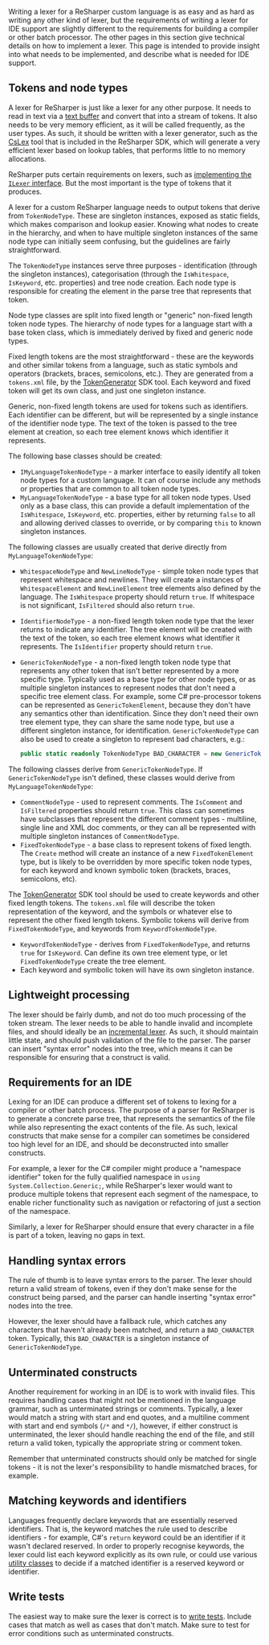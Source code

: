 [//]: # (title: The Tao of Writing a Lexer)

Writing a lexer for a ReSharper custom language is as easy and as hard as writing any other kind of lexer, but the requirements of writing a lexer for IDE support are slightly different to the requirements for building a compiler or other batch processor. The other pages in this section give technical details on how to implement a lexer. This page is intended to provide insight into what needs to be implemented, and describe what is needed for IDE support.

## Tokens and node types

A lexer for ReSharper is just like a lexer for any other purpose. It needs to read in text via a [text buffer](TextBuffers.md) and convert that into a stream of tokens. It also needs to be very memory efficient, as it will be called frequently, as the user types. As such, it should be written with a lexer generator, such as the [CsLex](CsLex.md) tool that is included in the ReSharper SDK, which will generate a very efficient lexer based on lookup tables, that performs little to no memory allocations.

ReSharper puts certain requirements on lexers, such as [implementing the `ILexer` interface](ImplementingLexers.md). But the most important is the type of tokens that it produces.

A lexer for a custom ReSharper language needs to output tokens that derive from `TokenNodeType`. These are singleton instances, exposed as static fields, which makes comparison and lookup easier. Knowing what nodes to create in the hierarchy, and when to have multiple singleton instances of the same node type can initially seem confusing, but the guidelines are fairly straightforward.

The `TokenNodeType` instances serve three purposes - identification (through the singleton instances), categorisation (through the `IsWhitespace`, `IsKeyword`, etc. properties) and tree node creation. Each node type is responsible for creating the element in the parse tree that represents that token.

Node type classes are split into fixed length or "generic" non-fixed length token node types. The hierarchy of node types for a language start with a base token class, which is immediately derived by fixed and generic node types.

Fixed length tokens are the most straightforward - these are the keywords and other similar tokens from a language, such as static symbols and operators (brackets, braces, semicolons, etc.). They are generated from a `tokens.xml` file, by the [TokenGenerator](CreatingNodeTypes.md#generating-token-node-types) SDK tool. Each keyword and fixed token will get its own class, and just one singleton instance.

Generic, non-fixed length tokens are used for tokens such as identifiers. Each identifier can be different, but will be represented by a single instance of the identifier node type. The text of the token is passed to the tree element at creation, so each tree element knows which identifier it represents.

The following base classes should be created:

* `IMyLanguageTokenNodeType` - a marker interface to easily identify all token node types for a custom language. It can of course include any methods or properties that are common to all token node types.
* `MyLanguageTokenNodeType` - a base type for all token node types. Used only as a base class, this can provide a default implementation of the `IsWhitespace`, `IsKeyword`, etc. properties, either by returning `false` to all and allowing derived classes to override, or by comparing `this` to known singleton instances.

The following classes are usually created that derive directly from `MyLanguageTokenNodeType`:

* `WhitespaceNodeType` and `NewLineNodeType` - simple token node types that represent whitespace and newlines. They will create a instances of `WhitespaceElement` and `NewLineElement` tree elements also defined by the language. The `IsWhitespace` property should return `true`. If whitespace is not significant, `IsFiltered` should also return `true`.
* `IdentifierNodeType` - a non-fixed length token node type that the lexer returns to indicate any identifier. The tree element will be created with the text of the token, so each tree element knows what identifier it represents. The `IsIdentifier` property should return `true`.
* `GenericTokenNodeType` - a non-fixed length token node type that represents any other token that isn't better represented by a more specific type. Typically used as a base type for other node types, or as multiple singleton instances to represent nodes that don't need a specific tree element class. For example, some C# pre-processor tokens can be represented as `GenericTokenElement`, because they don't have any semantics other than identification. Since they don't need their own tree element type, they can share the same node type, but use a different singleton instance, for identification. `GenericTokenNodeType` can also be used to create a singleton to represent bad characters, e.g.:

  ```csharp
  public static readonly TokenNodeType BAD_CHARACTER = new GenericTokenNodeType("BAD_CHARACTER", LAST_GENERATED_TOKEN_TYPE_INDEX + 21, "💩");
  ```

The following classes derive from `GenericTokenNodeType`. If `GenericTokenNodeType` isn't defined, these classes would derive from `MyLanguageTokenNodeType`:

* `CommentNodeType` - used to represent comments. The `IsComment` and `IsFiltered` properties should return `true`. This class can sometimes have subclasses that represent the different comment types - multiline, single line and XML doc comments, or they can all be represented with multiple singleton instances of `CommentNodeType`.
* `FixedTokenNodeType` - a base class to represent tokens of fixed length. The `Create` method will create an instance of a new `FixedTokenElement` type, but is likely to be overridden by more specific token node types, for each keyword and known symbolic token (brackets, braces, semicolons, etc).

The [TokenGenerator](CreatingNodeTypes.md#generating-token-node-types) SDK tool should be used to create keywords and other fixed length tokens. The `tokens.xml` file will describe the token representation of the keyword, and the symbols or whatever else to represent the other fixed length tokens. Symbolic tokens will derive from `FixedTokenNodeType`, and keywords from `KeywordTokenNodeType`.

* `KeywordTokenNodeType` - derives from `FixedTokenNodeType`, and returns `true` for `IsKeyword`. Can define its own tree element type, or let `FixedTokenNodeType` create the tree element.
* Each keyword and symbolic token will have its own singleton instance.

## Lightweight processing

The lexer should be fairly dumb, and not do too much processing of the token stream. The lexer needs to be able to handle invalid and incomplete files, and should ideally be an [incremental lexer](ImplementingLexers.md#incremental-lexers). As such, it should maintain little state, and should push validation of the file to the parser. The parser can insert "syntax error" nodes into the tree, which means it can be responsible for ensuring that a construct is valid.

## Requirements for an IDE

Lexing for an IDE can produce a different set of tokens to lexing for a compiler or other batch process. The purpose of a parser for ReSharper is to generate a concrete parse tree, that represents the semantics of the file while also representing the exact contents of the file. As such, lexical constructs that make sense for a compiler can sometimes be considered too high level for an IDE, and should be deconstructed into smaller constructs.

For example, a lexer for the C# compiler might produce a "namespace identifier" token for the fully qualified namespace in `using System.Collection.Generic;`, while ReSharper's lexer would want to produce multiple tokens that represent each segment of the namespace, to enable richer functionality such as navigation or refactoring of just a section of the namespace.

Similarly, a lexer for ReSharper should ensure that every character in a file is part of a token, leaving no gaps in text.

## Handling syntax errors

The rule of thumb is to leave syntax errors to the parser. The lexer should return a valid stream of tokens, even if they don't make sense for the construct being parsed, and the parser can handle inserting "syntax error" nodes into the tree.

However, the lexer should have a fallback rule, which catches any characters that haven't already been matched, and return a `BAD_CHARACTER` token. Typically, this `BAD_CHARACTER` is a singleton instance of `GenericTokenNodeType`.

## Unterminated constructs

Another requirement for working in an IDE is to work with invalid files. This requires handling cases that might not be mentioned in the language grammar, such as unterminated strings or comments. Typically, a lexer would match a string with start and end quotes, and a multiline comment with start and end symbols (`/*` and `*/`), however, if either construct is unterminated, the lexer should handle reaching the end of the file, and still return a valid token, typically the appropriate string or comment token.

Remember that unterminated constructs should only be matched for single tokens - it is not the lexer's responsibility to handle mismatched braces, for example.

## Matching keywords and identifiers

Languages frequently declare keywords that are essentially reserved identifiers. That is, the keyword matches the rule used to describe identifiers - for example, C#'s `return` keyword could be an identifier if it wasn't declared reserved. In order to properly recognise keywords, the lexer could list each keyword explicitly as its own rule, or could use various [utility classes](UtilityClasses.md) to decide if a matched identifier is a reserved keyword or identifier.

## Write tests

The easiest way to make sure the lexer is correct is to [write tests](Lexing_Testing.md). Include cases that match as well as cases that don't match. Make sure to test for error conditions such as unterminated constructs.

